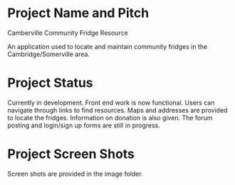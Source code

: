 

<h1> Project Name and Pitch </h1>

Camberville Community Fridge Resource

An application used to locate and maintain community fridges in the Cambridge/Somerville area.

<h1>Project Status</h1>

Currently in development. Front end work is now functional. Users can navigate through links to find resources. Maps and addresses are provided to locate the fridges. Information on donation is also given. The forum posting and login/sign up forms are still in progress.

<h1>Project Screen Shots</h1>
Screen shots are provided in the image folder.